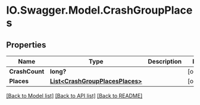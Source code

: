 # IO.Swagger.Model.CrashGroupPlaces
## Properties

Name | Type | Description | Notes
------------ | ------------- | ------------- | -------------
**CrashCount** | **long?** |  | [optional] 
**Places** | [**List&lt;CrashGroupPlacesPlaces&gt;**](CrashGroupPlacesPlaces.md) |  | [optional] 

[[Back to Model list]](../README.md#documentation-for-models) [[Back to API list]](../README.md#documentation-for-api-endpoints) [[Back to README]](../README.md)

